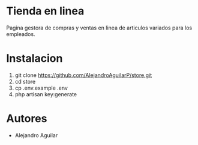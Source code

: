 # Tienda en linea

Pagina gestora de compras y ventas en linea de articulos variados para los empleados.

# Instalacion
1. git clone https://github.com/AlejandroAguilarP/store.git
2. cd store
3. cp .env.example .env
4. php artisan key:generate

# Autores

- Alejandro Aguilar
